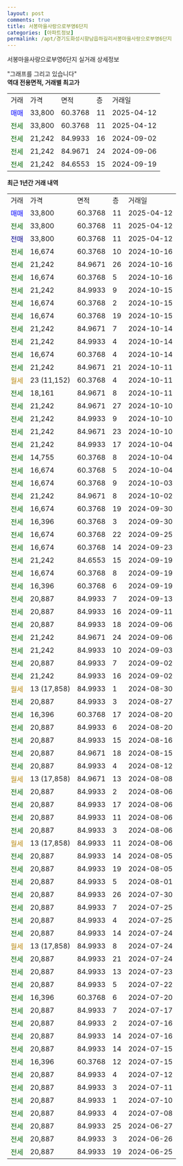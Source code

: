 ```yaml
---
layout: post
comments: true
title: 서봉마을사랑으로부영6단지
categories: [아파트정보]
permalink: /apt/경기도화성시향남읍하길리서봉마을사랑으로부영6단지
---
```


서봉마을사랑으로부영6단지 실거래 상세정보

<script type="text/javascript">
  google.charts.load('current', {'packages':['line', 'corechart']});
  google.charts.setOnLoadCallback(drawChart);

  function drawChart() {
    var data = new google.visualization.DataTable();
    data.addColumn('date', '거래일');
    data.addColumn('number', "매매");
    data.addColumn('number', "전세");
    data.addColumn('number', "전매");

    data.addRows([[new Date(Date.parse("2025-04-12")), 33800, null, null], [new Date(Date.parse("2025-04-12")), null, 33800, null], [new Date(Date.parse("2025-04-12")), null, null, 33800], [new Date(Date.parse("2024-10-16")), null, 16674, null], [new Date(Date.parse("2024-10-16")), null, 21242, null], [new Date(Date.parse("2024-10-16")), null, 16674, null], [new Date(Date.parse("2024-10-15")), null, 21242, null], [new Date(Date.parse("2024-10-15")), null, 16674, null], [new Date(Date.parse("2024-10-15")), null, 16674, null], [new Date(Date.parse("2024-10-14")), null, 21242, null], [new Date(Date.parse("2024-10-14")), null, 21242, null], [new Date(Date.parse("2024-10-14")), null, 16674, null], [new Date(Date.parse("2024-10-11")), null, 21242, null], [new Date(Date.parse("2024-10-11")), null, null, null], [new Date(Date.parse("2024-10-11")), null, 18161, null], [new Date(Date.parse("2024-10-10")), null, 21242, null], [new Date(Date.parse("2024-10-10")), null, 21242, null], [new Date(Date.parse("2024-10-10")), null, 21242, null], [new Date(Date.parse("2024-10-04")), null, 21242, null], [new Date(Date.parse("2024-10-04")), null, 14755, null], [new Date(Date.parse("2024-10-04")), null, 16674, null], [new Date(Date.parse("2024-10-03")), null, 16674, null], [new Date(Date.parse("2024-10-02")), null, 21242, null], [new Date(Date.parse("2024-09-30")), null, 16674, null], [new Date(Date.parse("2024-09-30")), null, 16396, null], [new Date(Date.parse("2024-09-25")), null, 16674, null], [new Date(Date.parse("2024-09-23")), null, 16674, null], [new Date(Date.parse("2024-09-19")), null, 21242, null], [new Date(Date.parse("2024-09-19")), null, 16674, null], [new Date(Date.parse("2024-09-19")), null, 16396, null], [new Date(Date.parse("2024-09-13")), null, 20887, null], [new Date(Date.parse("2024-09-11")), null, 20887, null], [new Date(Date.parse("2024-09-06")), null, 20887, null], [new Date(Date.parse("2024-09-06")), null, 21242, null], [new Date(Date.parse("2024-09-03")), null, 21242, null], [new Date(Date.parse("2024-09-02")), null, 20887, null], [new Date(Date.parse("2024-09-02")), null, 21242, null], [new Date(Date.parse("2024-08-30")), null, null, null], [new Date(Date.parse("2024-08-27")), null, 20887, null], [new Date(Date.parse("2024-08-20")), null, 16396, null], [new Date(Date.parse("2024-08-20")), null, 20887, null], [new Date(Date.parse("2024-08-16")), null, 20887, null], [new Date(Date.parse("2024-08-15")), null, 20887, null], [new Date(Date.parse("2024-08-12")), null, 20887, null], [new Date(Date.parse("2024-08-08")), null, null, null], [new Date(Date.parse("2024-08-06")), null, 20887, null], [new Date(Date.parse("2024-08-06")), null, 20887, null], [new Date(Date.parse("2024-08-06")), null, 20887, null], [new Date(Date.parse("2024-08-06")), null, 20887, null], [new Date(Date.parse("2024-08-06")), null, null, null], [new Date(Date.parse("2024-08-05")), null, 20887, null], [new Date(Date.parse("2024-08-05")), null, 20887, null], [new Date(Date.parse("2024-08-01")), null, 20887, null], [new Date(Date.parse("2024-07-30")), null, 20887, null], [new Date(Date.parse("2024-07-25")), null, 20887, null], [new Date(Date.parse("2024-07-25")), null, 20887, null], [new Date(Date.parse("2024-07-24")), null, 20887, null], [new Date(Date.parse("2024-07-24")), null, null, null], [new Date(Date.parse("2024-07-24")), null, 20887, null], [new Date(Date.parse("2024-07-23")), null, 20887, null], [new Date(Date.parse("2024-07-22")), null, 20887, null], [new Date(Date.parse("2024-07-20")), null, 16396, null], [new Date(Date.parse("2024-07-17")), null, 20887, null], [new Date(Date.parse("2024-07-16")), null, 20887, null], [new Date(Date.parse("2024-07-16")), null, 20887, null], [new Date(Date.parse("2024-07-15")), null, 20887, null], [new Date(Date.parse("2024-07-15")), null, 16396, null], [new Date(Date.parse("2024-07-12")), null, 20887, null], [new Date(Date.parse("2024-07-11")), null, 20887, null], [new Date(Date.parse("2024-07-10")), null, 20887, null], [new Date(Date.parse("2024-07-08")), null, 20887, null], [new Date(Date.parse("2024-06-27")), null, 20887, null], [new Date(Date.parse("2024-06-26")), null, 20887, null], [new Date(Date.parse("2024-06-25")), null, 20887, null]]);

    var options = {
      hAxis: {
        format: 'yyyy/MM/dd'
      },    
      lineWidth: 0,
      pointsVisible: true,    
      title: '최근 1년간 유형별 실거래가 분포',
      legend: { position: 'bottom' }
    };

    var formatter = new google.visualization.NumberFormat({pattern:'###,###'} );
    formatter.format(data, 1);
    formatter.format(data, 2);
    
    setTimeout(function() {
        var chart = new google.visualization.LineChart(document.getElementById('columnchart_material'));
        chart.draw(data, (options));
        document.getElementById('loading').style.display = 'none';
    }, 200);
  }
</script>


<div id="loading" style="z-index:20; display: block; margin-left: 0px">"그래프를 그리고 있습니다"</div>
<div id="columnchart_material" style="width: 95%; margin-left: 0px; display: block"></div>
<!-- contents start -->
<b>역대 전용면적, 거래별 최고가</b>
<table class="sortable">
    <tr>
      <td>거래</td>
      <td>가격</td>
      <td>면적</td>
      <td>층</td>
      <td>거래일</td>
    </tr>
        <tr>
          <td><a style="color: blue">매매</a></td>
          <td>33,800</td>
          <td>60.3768</td>
          <td>11</td>
          <td>2025-04-12</td>
        </tr>        
        <tr>
              <td><a style="color: darkgreen">전세</a></td>
              <td>33,800</td>
              <td>60.3768</td>
              <td>11</td>
              <td>2025-04-12</td>
            </tr>            <tr>
              <td><a style="color: darkgreen">전세</a></td>
              <td>21,242</td>
              <td>84.9933</td>
              <td>16</td>
              <td>2024-09-02</td>
            </tr>            <tr>
              <td><a style="color: darkgreen">전세</a></td>
              <td>21,242</td>
              <td>84.9671</td>
              <td>24</td>
              <td>2024-09-06</td>
            </tr>            <tr>
              <td><a style="color: darkgreen">전세</a></td>
              <td>21,242</td>
              <td>84.6553</td>
              <td>15</td>
              <td>2024-09-19</td>
            </tr>        
    
</table>

<b>최근 1년간 거래 내역</b>

<table class="sortable">
    <tr>
      <td>거래</td>
      <td>가격</td>
      <td>면적</td>
      <td>층</td>
      <td>거래일</td>
    </tr>
    <tr>
      <td><a style="color: blue">매매</a></td>
      <td>33,800</td>
      <td>60.3768</td>
      <td>11</td>
      <td>2025-04-12</td>
    </tr>          <tr>
      <td><a style="color: darkgreen">전세</a></td>
      <td>33,800</td>
      <td>60.3768</td>
      <td>11</td>
      <td>2025-04-12</td>
    </tr>          <tr>
      <td><a style="color: darkblue">전매</a></td>
      <td>33,800</td>
      <td>60.3768</td>
      <td>11</td>
      <td>2025-04-12</td>
    </tr>          <tr>
      <td><a style="color: darkgreen">전세</a></td>
      <td>16,674</td>
      <td>60.3768</td>
      <td>10</td>
      <td>2024-10-16</td>
    </tr>          <tr>
      <td><a style="color: darkgreen">전세</a></td>
      <td>21,242</td>
      <td>84.9671</td>
      <td>26</td>
      <td>2024-10-16</td>
    </tr>          <tr>
      <td><a style="color: darkgreen">전세</a></td>
      <td>16,674</td>
      <td>60.3768</td>
      <td>5</td>
      <td>2024-10-16</td>
    </tr>          <tr>
      <td><a style="color: darkgreen">전세</a></td>
      <td>21,242</td>
      <td>84.9933</td>
      <td>9</td>
      <td>2024-10-15</td>
    </tr>          <tr>
      <td><a style="color: darkgreen">전세</a></td>
      <td>16,674</td>
      <td>60.3768</td>
      <td>2</td>
      <td>2024-10-15</td>
    </tr>          <tr>
      <td><a style="color: darkgreen">전세</a></td>
      <td>16,674</td>
      <td>60.3768</td>
      <td>19</td>
      <td>2024-10-15</td>
    </tr>          <tr>
      <td><a style="color: darkgreen">전세</a></td>
      <td>21,242</td>
      <td>84.9671</td>
      <td>7</td>
      <td>2024-10-14</td>
    </tr>          <tr>
      <td><a style="color: darkgreen">전세</a></td>
      <td>21,242</td>
      <td>84.9933</td>
      <td>4</td>
      <td>2024-10-14</td>
    </tr>          <tr>
      <td><a style="color: darkgreen">전세</a></td>
      <td>16,674</td>
      <td>60.3768</td>
      <td>4</td>
      <td>2024-10-14</td>
    </tr>          <tr>
      <td><a style="color: darkgreen">전세</a></td>
      <td>21,242</td>
      <td>84.9671</td>
      <td>21</td>
      <td>2024-10-11</td>
    </tr>          <tr>
      <td><a style="color: darkgoldenrod">월세</a></td>
      <td>23 (11,152)</td>
      <td>60.3768</td>
      <td>4</td>
      <td>2024-10-11</td>
    </tr>          <tr>
      <td><a style="color: darkgreen">전세</a></td>
      <td>18,161</td>
      <td>84.9671</td>
      <td>8</td>
      <td>2024-10-11</td>
    </tr>          <tr>
      <td><a style="color: darkgreen">전세</a></td>
      <td>21,242</td>
      <td>84.9671</td>
      <td>27</td>
      <td>2024-10-10</td>
    </tr>          <tr>
      <td><a style="color: darkgreen">전세</a></td>
      <td>21,242</td>
      <td>84.9933</td>
      <td>9</td>
      <td>2024-10-10</td>
    </tr>          <tr>
      <td><a style="color: darkgreen">전세</a></td>
      <td>21,242</td>
      <td>84.9671</td>
      <td>23</td>
      <td>2024-10-10</td>
    </tr>          <tr>
      <td><a style="color: darkgreen">전세</a></td>
      <td>21,242</td>
      <td>84.9933</td>
      <td>17</td>
      <td>2024-10-04</td>
    </tr>          <tr>
      <td><a style="color: darkgreen">전세</a></td>
      <td>14,755</td>
      <td>60.3768</td>
      <td>8</td>
      <td>2024-10-04</td>
    </tr>          <tr>
      <td><a style="color: darkgreen">전세</a></td>
      <td>16,674</td>
      <td>60.3768</td>
      <td>5</td>
      <td>2024-10-04</td>
    </tr>          <tr>
      <td><a style="color: darkgreen">전세</a></td>
      <td>16,674</td>
      <td>60.3768</td>
      <td>9</td>
      <td>2024-10-03</td>
    </tr>          <tr>
      <td><a style="color: darkgreen">전세</a></td>
      <td>21,242</td>
      <td>84.9671</td>
      <td>8</td>
      <td>2024-10-02</td>
    </tr>          <tr>
      <td><a style="color: darkgreen">전세</a></td>
      <td>16,674</td>
      <td>60.3768</td>
      <td>19</td>
      <td>2024-09-30</td>
    </tr>          <tr>
      <td><a style="color: darkgreen">전세</a></td>
      <td>16,396</td>
      <td>60.3768</td>
      <td>3</td>
      <td>2024-09-30</td>
    </tr>          <tr>
      <td><a style="color: darkgreen">전세</a></td>
      <td>16,674</td>
      <td>60.3768</td>
      <td>22</td>
      <td>2024-09-25</td>
    </tr>          <tr>
      <td><a style="color: darkgreen">전세</a></td>
      <td>16,674</td>
      <td>60.3768</td>
      <td>14</td>
      <td>2024-09-23</td>
    </tr>          <tr>
      <td><a style="color: darkgreen">전세</a></td>
      <td>21,242</td>
      <td>84.6553</td>
      <td>15</td>
      <td>2024-09-19</td>
    </tr>          <tr>
      <td><a style="color: darkgreen">전세</a></td>
      <td>16,674</td>
      <td>60.3768</td>
      <td>8</td>
      <td>2024-09-19</td>
    </tr>          <tr>
      <td><a style="color: darkgreen">전세</a></td>
      <td>16,396</td>
      <td>60.3768</td>
      <td>6</td>
      <td>2024-09-19</td>
    </tr>          <tr>
      <td><a style="color: darkgreen">전세</a></td>
      <td>20,887</td>
      <td>84.9933</td>
      <td>7</td>
      <td>2024-09-13</td>
    </tr>          <tr>
      <td><a style="color: darkgreen">전세</a></td>
      <td>20,887</td>
      <td>84.9933</td>
      <td>16</td>
      <td>2024-09-11</td>
    </tr>          <tr>
      <td><a style="color: darkgreen">전세</a></td>
      <td>20,887</td>
      <td>84.9933</td>
      <td>18</td>
      <td>2024-09-06</td>
    </tr>          <tr>
      <td><a style="color: darkgreen">전세</a></td>
      <td>21,242</td>
      <td>84.9671</td>
      <td>24</td>
      <td>2024-09-06</td>
    </tr>          <tr>
      <td><a style="color: darkgreen">전세</a></td>
      <td>21,242</td>
      <td>84.9933</td>
      <td>10</td>
      <td>2024-09-03</td>
    </tr>          <tr>
      <td><a style="color: darkgreen">전세</a></td>
      <td>20,887</td>
      <td>84.9933</td>
      <td>7</td>
      <td>2024-09-02</td>
    </tr>          <tr>
      <td><a style="color: darkgreen">전세</a></td>
      <td>21,242</td>
      <td>84.9933</td>
      <td>16</td>
      <td>2024-09-02</td>
    </tr>          <tr>
      <td><a style="color: darkgoldenrod">월세</a></td>
      <td>13 (17,858)</td>
      <td>84.9933</td>
      <td>1</td>
      <td>2024-08-30</td>
    </tr>          <tr>
      <td><a style="color: darkgreen">전세</a></td>
      <td>20,887</td>
      <td>84.9933</td>
      <td>3</td>
      <td>2024-08-27</td>
    </tr>          <tr>
      <td><a style="color: darkgreen">전세</a></td>
      <td>16,396</td>
      <td>60.3768</td>
      <td>17</td>
      <td>2024-08-20</td>
    </tr>          <tr>
      <td><a style="color: darkgreen">전세</a></td>
      <td>20,887</td>
      <td>84.9933</td>
      <td>6</td>
      <td>2024-08-20</td>
    </tr>          <tr>
      <td><a style="color: darkgreen">전세</a></td>
      <td>20,887</td>
      <td>84.9933</td>
      <td>15</td>
      <td>2024-08-16</td>
    </tr>          <tr>
      <td><a style="color: darkgreen">전세</a></td>
      <td>20,887</td>
      <td>84.9671</td>
      <td>18</td>
      <td>2024-08-15</td>
    </tr>          <tr>
      <td><a style="color: darkgreen">전세</a></td>
      <td>20,887</td>
      <td>84.9933</td>
      <td>4</td>
      <td>2024-08-12</td>
    </tr>          <tr>
      <td><a style="color: darkgoldenrod">월세</a></td>
      <td>13 (17,858)</td>
      <td>84.9671</td>
      <td>13</td>
      <td>2024-08-08</td>
    </tr>          <tr>
      <td><a style="color: darkgreen">전세</a></td>
      <td>20,887</td>
      <td>84.9933</td>
      <td>2</td>
      <td>2024-08-06</td>
    </tr>          <tr>
      <td><a style="color: darkgreen">전세</a></td>
      <td>20,887</td>
      <td>84.9933</td>
      <td>17</td>
      <td>2024-08-06</td>
    </tr>          <tr>
      <td><a style="color: darkgreen">전세</a></td>
      <td>20,887</td>
      <td>84.9933</td>
      <td>11</td>
      <td>2024-08-06</td>
    </tr>          <tr>
      <td><a style="color: darkgreen">전세</a></td>
      <td>20,887</td>
      <td>84.9933</td>
      <td>3</td>
      <td>2024-08-06</td>
    </tr>          <tr>
      <td><a style="color: darkgoldenrod">월세</a></td>
      <td>13 (17,858)</td>
      <td>84.9933</td>
      <td>11</td>
      <td>2024-08-06</td>
    </tr>          <tr>
      <td><a style="color: darkgreen">전세</a></td>
      <td>20,887</td>
      <td>84.9933</td>
      <td>14</td>
      <td>2024-08-05</td>
    </tr>          <tr>
      <td><a style="color: darkgreen">전세</a></td>
      <td>20,887</td>
      <td>84.9933</td>
      <td>19</td>
      <td>2024-08-05</td>
    </tr>          <tr>
      <td><a style="color: darkgreen">전세</a></td>
      <td>20,887</td>
      <td>84.9933</td>
      <td>5</td>
      <td>2024-08-01</td>
    </tr>          <tr>
      <td><a style="color: darkgreen">전세</a></td>
      <td>20,887</td>
      <td>84.9933</td>
      <td>26</td>
      <td>2024-07-30</td>
    </tr>          <tr>
      <td><a style="color: darkgreen">전세</a></td>
      <td>20,887</td>
      <td>84.9933</td>
      <td>7</td>
      <td>2024-07-25</td>
    </tr>          <tr>
      <td><a style="color: darkgreen">전세</a></td>
      <td>20,887</td>
      <td>84.9933</td>
      <td>4</td>
      <td>2024-07-25</td>
    </tr>          <tr>
      <td><a style="color: darkgreen">전세</a></td>
      <td>20,887</td>
      <td>84.9933</td>
      <td>14</td>
      <td>2024-07-24</td>
    </tr>          <tr>
      <td><a style="color: darkgoldenrod">월세</a></td>
      <td>13 (17,858)</td>
      <td>84.9933</td>
      <td>8</td>
      <td>2024-07-24</td>
    </tr>          <tr>
      <td><a style="color: darkgreen">전세</a></td>
      <td>20,887</td>
      <td>84.9933</td>
      <td>21</td>
      <td>2024-07-24</td>
    </tr>          <tr>
      <td><a style="color: darkgreen">전세</a></td>
      <td>20,887</td>
      <td>84.9933</td>
      <td>13</td>
      <td>2024-07-23</td>
    </tr>          <tr>
      <td><a style="color: darkgreen">전세</a></td>
      <td>20,887</td>
      <td>84.9933</td>
      <td>5</td>
      <td>2024-07-22</td>
    </tr>          <tr>
      <td><a style="color: darkgreen">전세</a></td>
      <td>16,396</td>
      <td>60.3768</td>
      <td>6</td>
      <td>2024-07-20</td>
    </tr>          <tr>
      <td><a style="color: darkgreen">전세</a></td>
      <td>20,887</td>
      <td>84.9933</td>
      <td>7</td>
      <td>2024-07-17</td>
    </tr>          <tr>
      <td><a style="color: darkgreen">전세</a></td>
      <td>20,887</td>
      <td>84.9933</td>
      <td>2</td>
      <td>2024-07-16</td>
    </tr>          <tr>
      <td><a style="color: darkgreen">전세</a></td>
      <td>20,887</td>
      <td>84.9933</td>
      <td>14</td>
      <td>2024-07-16</td>
    </tr>          <tr>
      <td><a style="color: darkgreen">전세</a></td>
      <td>20,887</td>
      <td>84.9933</td>
      <td>14</td>
      <td>2024-07-15</td>
    </tr>          <tr>
      <td><a style="color: darkgreen">전세</a></td>
      <td>16,396</td>
      <td>60.3768</td>
      <td>12</td>
      <td>2024-07-15</td>
    </tr>          <tr>
      <td><a style="color: darkgreen">전세</a></td>
      <td>20,887</td>
      <td>84.9933</td>
      <td>4</td>
      <td>2024-07-12</td>
    </tr>          <tr>
      <td><a style="color: darkgreen">전세</a></td>
      <td>20,887</td>
      <td>84.9933</td>
      <td>3</td>
      <td>2024-07-11</td>
    </tr>          <tr>
      <td><a style="color: darkgreen">전세</a></td>
      <td>20,887</td>
      <td>84.9933</td>
      <td>1</td>
      <td>2024-07-10</td>
    </tr>          <tr>
      <td><a style="color: darkgreen">전세</a></td>
      <td>20,887</td>
      <td>84.9933</td>
      <td>4</td>
      <td>2024-07-08</td>
    </tr>          <tr>
      <td><a style="color: darkgreen">전세</a></td>
      <td>20,887</td>
      <td>84.9933</td>
      <td>25</td>
      <td>2024-06-27</td>
    </tr>          <tr>
      <td><a style="color: darkgreen">전세</a></td>
      <td>20,887</td>
      <td>84.9933</td>
      <td>3</td>
      <td>2024-06-26</td>
    </tr>          <tr>
      <td><a style="color: darkgreen">전세</a></td>
      <td>20,887</td>
      <td>84.9933</td>
      <td>19</td>
      <td>2024-06-25</td>
    </tr>      </table>
<!-- contents end -->    

